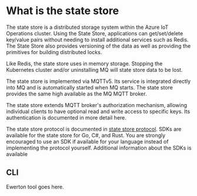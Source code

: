 # What is the state store

The state store is a distributed storage system within the Azure IoT Operations cluster. Using the State Store, applications can get/set/delete key/value pairs without needing to install additional services such as Redis. The State Store also provides versioning of the data as well as providing the primitives for building distributed locks.

Like Redis, the state store uses in memory storage. Stopping the Kubernetes cluster and/or uninstalling MQ will state store data to be lost.

The state store is implemented via MQTTv5. Its service is integrated directly into MQ and is automatically started when MQ starts. The state store provides the same high available as the MQ MQTT broker.

The state store extends MQTT broker's authorization mechanism, allowing individual clients to have optional read and write access to specific keys. Its authentication is documented in more detail here.

The state store protocol is documented in [state store protocol](concept-about-state-store-protocol.md). SDKs are available for the state store for Go, C#, and Rust. You are strongly encouraged to use an SDK if available for your language instead of implementing the protocol yourself. Additional information about the SDKs is available

## CLI

Ewerton tool goes here.

